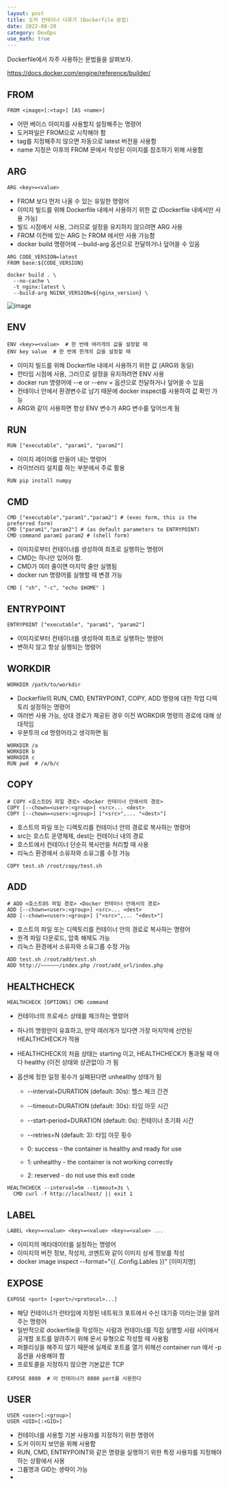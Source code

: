 ```yaml
---
layout: post
title: 도커 컨테이너 다루기 (Dockerfile 문법)
date: 2022-08-20
category: DevOps
use_math: true
---
```


Dockerfile에서 자주 사용하는 문법들을 살펴보자. 

https://docs.docker.com/engine/reference/builder/


## FROM 

```
FROM <image>[:<tag>] [AS <name>]
```

- 어떤 베이스 이미지를 사용할지 설정해주는 명령어
- 도커파일은 FROM으로 시작해야 함
- tag를 지정해주지 않으면 자동으로 latest 버전을 사용함
- name 지정은 이후의 FROM 문에서 작성된 이미지를 참조하기 위해 사용함


## ARG

```
ARG <key>=<value>
```

- FROM 보다 먼저 나올 수 있는 유일한 명령어
- 이미지 빌드를 위해 Dockerfile 내에서 사용하기 위한 값 (Dockerfile 내에서만 사용 가능)
- 빌드 시점에서 사용, 그러므로 설정을 유지하지 않으려면 ARG 사용
- FROM 이전에 있는 ARG 는 FROM 에서만 사용 가능함
- docker build 명령어에 --build-arg 옵션으로 전달하거나 덮어쓸 수 있음

```
ARG CODE_VERSION=latest
FROM base:${CODE_VERSION}
```

```
docker build . \
  --no-cache \
  -t nginx:latest \
  --build-arg NGINX_VERSION=${nginx_version} \
```

![image](https://user-images.githubusercontent.com/61526722/185737244-99e2fafd-e447-4847-bb99-5d0551450efd.png)


## ENV

```
ENV <key>=<value>  # 한 번에 여러개의 값을 설정할 때
ENV key value  # 한 번에 한개의 값을 설정할 때
```

- 이미지 빌드를 위해 Dockerfile 내에서 사용하기 위한 값 (ARG와 동일)
- 런타임 시점에 사용, 그러므로 설정을 유지하려면 ENV 사용
- docker run 명령어에 --e or --env <key>=<value> 옵션으로 전달하거나 덮어쓸 수 있음
- 컨테이너 안에서 환경변수로 남기 때문에 docker inspect를 사용하여 값 확인 가능
- ARG와 같이 사용하면 항상 ENV 변수가 ARG 변수를 덮어쓰게 됨
  
  
  
## RUN

```
RUN ["executable", "param1", "param2"]  
```
  
- 이미지 레이어를 만들어 내는 명령어
- 라이브러리 설치를 하는 부분에서 주로 활용
  
```
RUN pip install numpy
```
  
  
  
## CMD 

```
CMD ["executable","param1","param2"] # (exec form, this is the preferred form)
CMD ["param1","param2"] # (as default parameters to ENTRYPOINT)
CMD command param1 param2 # (shell form)
```
  
- 이미지로부터 컨테이너를 생성하여 최초로 실행하는 명령어
- CMD는 하나만 있어야 함.
- CMD가 여러 줄이면 마지막 줄만 실행됨
- docker run 명령어를 실행할 때 변경 가능

```
CMD [ "sh", "-c", "echo $HOME" ]
```

## ENTRYPOINT
  
```
ENTRYPOINT ["executable", "param1", "param2"]
```
  
- 이미지로부터 컨테이너를 생성하여 최초로 실행하는 명령어
- 변하지 않고 항상 실행되는 명령어 
  
## WORKDIR
```
WORKDIR /path/to/workdir
```
  
- Dockerfile의 RUN, CMD, ENTRYPOINT, COPY, ADD 명령에 대한 작업 디렉토리 설정하는 명령어
- 여러번 사용 가능, 상대 경로가 제공된 경우 이전 WORKDIR 명령의 경로에 대해 상대적임
- 우분투의 cd 명령어라고 생각하면 됨
  
```
WORKDIR /a
WORKDIR b
WORKDIR c
RUN pwd  # /a/b/c
```
  
## COPY
  
```
# COPY <호스트OS 파일 경로> <Docker 컨테이너 안에서의 경로>
COPY [--chown=<user>:<group>] <src>... <dest>
COPY [--chown=<user>:<group>] ["<src>",... "<dest>"]
```
  
- 호스트의 파일 또는 디렉토리를 컨테이너 안의 경로로 복사하는 명령어
- src는 호스트 운영체제, dest는 컨테이너 내의 경로
- 호스트에서 컨테이너 단순히 복사만을 처리할 때 사용
- 리눅스 환경에서 소유자와 소유그룹 수정 가능 
  
```
COPY test.sh /root/copy/test.sh
```
  

## ADD
  
```
# ADD <호스트OS 파일 경로> <Docker 컨테이너 안에서의 경로>
ADD [--chown=<user>:<group>] <src>... <dest>
ADD [--chown=<user>:<group>] ["<src>",... "<dest>"]
```
- 호스트의 파일 또는 디렉토리를 컨테이너 안의 경로로 복사하는 명령어
- 원격 파일 다운로드, 압축 해제도 가능
- 리눅스 환경에서 소유자와 소유그룹 수정 가능 
  
  
```
ADD test.sh /root/add/test.sh
ADD http://~~~~~~/index.php /root/add_url/index.php
```

## HEALTHCHECK

```
HEALTHCHECK [OPTIONS] CMD command
```

- 컨테이너의 프로세스 상태를 체크하는 명령어
- 하나의 명령만이 유효하고, 만약 여러개가 있다면 가장 마지막에 선언된 HEALTHCHECK가 적용
- HEALTHCHECK의 처음 상태는 starting 이고, HEALTHCHECK가 통과될 때 마다 healthy (이전 상태와 상관없이) 가 됨
- 옵션에 정한 일정 횟수가 실패된다면 unhealthy 상태가 됨
  
  
  - --interval=DURATION (default: 30s): 헬스 체크 간견
  - --timeout=DURATION (default: 30s): 타임 아웃 시간
  - --start-period=DURATION (default: 0s): 컨테이너 초기화 시간
  - --retries=N (default: 3): 타임 아웃 횟수
  
  - 0: success - the container is healthy and ready for use
  - 1: unhealthy - the container is not working correctly
  - 2: reserved - do not use this exit code
  
```
HEALTHCHECK --interval=5m --timeout=3s \
  CMD curl -f http://localhost/ || exit 1  
```

  
## LABEL 

```
LABEL <key>=<value> <key>=<value> <key>=<value> ...
```

- 이미지의 메타데이터를 설정하는 명령어
- 이미지의 버전 정보, 작성자, 코멘트와 같이 이미지 상세 정보를 작성
- docker image inspect --format="{{ .Config.Lables }}" [이미지명]

  
## EXPOSE

```
EXPOSE <port> [<port>/<protocol>...]
```
  
- 해당 컨테이너가 런타임에 지정된 네트워크 포트에서 수신 대기중 이라는것을 알려주는 명령어
- 일반적으로 dockerfile을 작성하는 사람과 컨테이너를 직접 실행할 사람 사이에서 공개할 포트를 알려주기 위해 문서 유형으로 작성할 때 사용됨
- 퍼블리싱을 해주지 않기 때문에 실제로 포트를 열기 위해선 container run 에서 -p 옵션을 사용해야 함 
- 프로토콜을 지정하지 않으면 기본값은 TCP
  
```
EXPOSE 8080  # 이 컨테이너가 8080 port를 사용한다
```
  
  
## USER
  
```
USER <user>[:<group>]
USER <UID>[:<GID>]
```

- 컨테이너를 사용할 기본 사용자를 지정하기 위한 명령어
- 도커 이미지 보안을 위해 사용함
- RUN, CMD, ENTRYPOINT와 같은 명령을 실행하기 위한 특정 사용자를 지정해야 하는 상황에서 사용
- 그륩명과 GID는 생략이 가능
- 
